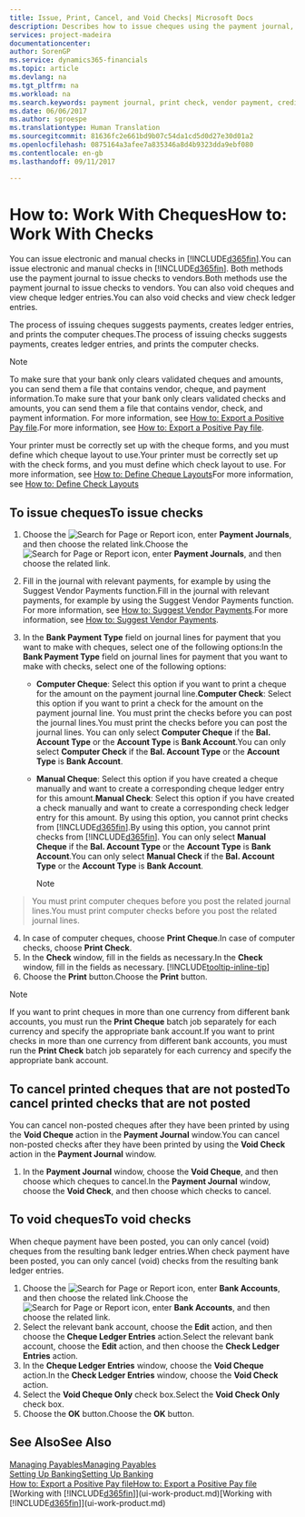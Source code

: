 ```yaml
---
title: Issue, Print, Cancel, and Void Checks| Microsoft Docs
description: Describes how to issue cheques using the payment journal, print cheques, and void or view cheque ledger entries in Financials.
services: project-madeira
documentationcenter: 
author: SorenGP
ms.service: dynamics365-financials
ms.topic: article
ms.devlang: na
ms.tgt_pltfrm: na
ms.workload: na
ms.search.keywords: payment journal, print check, vendor payment, creditor, debt, balance due, AP
ms.date: 06/06/2017
ms.author: sgroespe
ms.translationtype: Human Translation
ms.sourcegitcommit: 81636fc2e661bd9b07c54da1cd5d0d27e30d01a2
ms.openlocfilehash: 0875164a3afee7a835346a8d4b9323dda9ebf080
ms.contentlocale: en-gb
ms.lasthandoff: 09/11/2017

---
```

# <a name="how-to-work-with-checks"></a><span data-ttu-id="ba8af-103">How to: Work With Cheques</span><span class="sxs-lookup"><span data-stu-id="ba8af-103">How to: Work With Checks</span></span>
<span data-ttu-id="ba8af-104">You can issue electronic and manual checks in [!INCLUDE[d365fin](includes/d365fin_md.md)].</span><span class="sxs-lookup"><span data-stu-id="ba8af-104">You can issue electronic and manual checks in [!INCLUDE[d365fin](includes/d365fin_md.md)].</span></span> <span data-ttu-id="ba8af-105">Both methods use the payment journal to issue checks to vendors.</span><span class="sxs-lookup"><span data-stu-id="ba8af-105">Both methods use the payment journal to issue checks to vendors.</span></span> <span data-ttu-id="ba8af-106">You can also void cheques and view cheque ledger entries.</span><span class="sxs-lookup"><span data-stu-id="ba8af-106">You can also void checks and view check ledger entries.</span></span>

<span data-ttu-id="ba8af-107">The process of issuing cheques suggests payments, creates ledger entries, and prints the computer cheques.</span><span class="sxs-lookup"><span data-stu-id="ba8af-107">The process of issuing checks suggests payments, creates ledger entries, and prints the computer checks.</span></span>

> [!NOTE]  
>   <span data-ttu-id="ba8af-108">To make sure that your bank only clears validated cheques and amounts, you can send them a file that contains vendor, cheque, and payment information.</span><span class="sxs-lookup"><span data-stu-id="ba8af-108">To make sure that your bank only clears validated checks and amounts, you can send them a file that contains vendor, check, and payment information.</span></span> <span data-ttu-id="ba8af-109">For more information, see [How to: Export a Positive Pay file](finance-how-positive-pay.md).</span><span class="sxs-lookup"><span data-stu-id="ba8af-109">For more information, see [How to: Export a Positive Pay file](finance-how-positive-pay.md).</span></span>

<span data-ttu-id="ba8af-110">Your printer must be correctly set up with the cheque forms, and you must define which cheque layout to use.</span><span class="sxs-lookup"><span data-stu-id="ba8af-110">Your printer must be correctly set up with the check forms, and you must define which check layout to use.</span></span> <span data-ttu-id="ba8af-111">For more information, see [How to: Define Cheque Layouts](finance-how-define-check-layouts.md)</span><span class="sxs-lookup"><span data-stu-id="ba8af-111">For more information, see [How to: Define Check Layouts](finance-how-define-check-layouts.md)</span></span>

## <a name="to-issue-checks"></a><span data-ttu-id="ba8af-112">To issue cheques</span><span class="sxs-lookup"><span data-stu-id="ba8af-112">To issue checks</span></span>
1. <span data-ttu-id="ba8af-113">Choose the ![Search for Page or Report](media/ui-search/search_small.png "Search for Page or Report icon") icon, enter **Payment Journals**, and then choose the related link.</span><span class="sxs-lookup"><span data-stu-id="ba8af-113">Choose the ![Search for Page or Report](media/ui-search/search_small.png "Search for Page or Report icon") icon, enter **Payment Journals**, and then choose the related link.</span></span>
2. <span data-ttu-id="ba8af-114">Fill in the journal with relevant payments, for example by using the Suggest Vendor Payments function.</span><span class="sxs-lookup"><span data-stu-id="ba8af-114">Fill in the journal with relevant payments, for example by using the Suggest Vendor Payments function.</span></span> <span data-ttu-id="ba8af-115">For more information, see [How to: Suggest Vendor Payments](payables-how-suggest-vendor-payments.md).</span><span class="sxs-lookup"><span data-stu-id="ba8af-115">For more information, see [How to: Suggest Vendor Payments](payables-how-suggest-vendor-payments.md).</span></span>
3. <span data-ttu-id="ba8af-116">In the **Bank Payment Type** field on journal lines for payment that you want to make with cheques, select one of the following options:</span><span class="sxs-lookup"><span data-stu-id="ba8af-116">In the **Bank Payment Type** field on journal lines for payment that you want to make with checks, select one of the following options:</span></span>

   * <span data-ttu-id="ba8af-117">**Computer Cheque**: Select this option if you want to print a cheque for the amount on the payment journal line.</span><span class="sxs-lookup"><span data-stu-id="ba8af-117">**Computer Check**: Select this option if you want to print a check for the amount on the payment journal line.</span></span> <span data-ttu-id="ba8af-118">You must print the checks before you can post the journal lines.</span><span class="sxs-lookup"><span data-stu-id="ba8af-118">You must print the checks before you can post the journal lines.</span></span> <span data-ttu-id="ba8af-119">You can only select **Computer Cheque** if the **Bal. Account Type** or the **Account Type** is **Bank Account**.</span><span class="sxs-lookup"><span data-stu-id="ba8af-119">You can only select **Computer Check** if the **Bal. Account Type** or the **Account Type** is **Bank Account**.</span></span>
   * <span data-ttu-id="ba8af-120">**Manual Cheque**: Select this option if you have created a cheque manually and want to create a corresponding cheque ledger entry for this amount.</span><span class="sxs-lookup"><span data-stu-id="ba8af-120">**Manual Check**: Select this option if you have created a check manually and want to create a corresponding check ledger entry for this amount.</span></span> <span data-ttu-id="ba8af-121">By using this option, you cannot print checks from [!INCLUDE[d365fin](includes/d365fin_md.md)].</span><span class="sxs-lookup"><span data-stu-id="ba8af-121">By using this option, you cannot print checks from [!INCLUDE[d365fin](includes/d365fin_md.md)].</span></span> <span data-ttu-id="ba8af-122">You can only select **Manual Cheque** if the **Bal. Account Type** or the **Account Type** is **Bank Account**.</span><span class="sxs-lookup"><span data-stu-id="ba8af-122">You can only select **Manual Check** if the **Bal. Account Type** or the **Account Type** is **Bank Account**.</span></span>

     > [!NOTE]  
>   <span data-ttu-id="ba8af-123">You must print computer cheques before you post the related journal lines.</span><span class="sxs-lookup"><span data-stu-id="ba8af-123">You must print computer checks before you post the related journal lines.</span></span>
4. <span data-ttu-id="ba8af-124">In case of computer cheques, choose **Print Cheque**.</span><span class="sxs-lookup"><span data-stu-id="ba8af-124">In case of computer checks, choose **Print Check**.</span></span>
5. <span data-ttu-id="ba8af-125">In the **Check** window, fill in the fields as necessary.</span><span class="sxs-lookup"><span data-stu-id="ba8af-125">In the **Check** window, fill in the fields as necessary.</span></span> [!INCLUDE[tooltip-inline-tip](includes/tooltip-inline-tip_md.md)]
6. <span data-ttu-id="ba8af-126">Choose the **Print** button.</span><span class="sxs-lookup"><span data-stu-id="ba8af-126">Choose the **Print** button.</span></span>

> [!NOTE]  
>   <span data-ttu-id="ba8af-127">If you want to print cheques in more than one currency from different bank accounts, you must run the **Print Cheque** batch job separately for each currency and specify the appropriate bank account.</span><span class="sxs-lookup"><span data-stu-id="ba8af-127">If you want to print checks in more than one currency from different bank accounts, you must run the **Print Check** batch job separately for each currency and specify the appropriate bank account.</span></span>

## <a name="to-cancel-printed-checks-that-are-not-posted"></a><span data-ttu-id="ba8af-128">To cancel printed cheques that are not posted</span><span class="sxs-lookup"><span data-stu-id="ba8af-128">To cancel printed checks that are not posted</span></span>
<span data-ttu-id="ba8af-129">You can cancel non-posted cheques after they have been printed by using the **Void Cheque** action in the **Payment Journal** window.</span><span class="sxs-lookup"><span data-stu-id="ba8af-129">You can cancel non-posted checks after they have been printed by using the **Void Check** action in the **Payment Journal** window.</span></span>

1. <span data-ttu-id="ba8af-130">In the **Payment Journal** window, choose the **Void Cheque**, and then choose which cheques to cancel.</span><span class="sxs-lookup"><span data-stu-id="ba8af-130">In the **Payment Journal** window, choose the **Void Check**, and then choose which checks to cancel.</span></span>

## <a name="to-void-checks"></a><span data-ttu-id="ba8af-131">To void cheques</span><span class="sxs-lookup"><span data-stu-id="ba8af-131">To void checks</span></span>
<span data-ttu-id="ba8af-132">When cheque payment have been posted, you can only cancel (void) cheques from the resulting bank ledger entries.</span><span class="sxs-lookup"><span data-stu-id="ba8af-132">When check payment have been posted, you can only cancel (void) checks from the resulting bank ledger entries.</span></span>

1. <span data-ttu-id="ba8af-133">Choose the ![Search for Page or Report](media/ui-search/search_small.png "Search for Page or Report icon") icon, enter **Bank Accounts**, and then choose the related link.</span><span class="sxs-lookup"><span data-stu-id="ba8af-133">Choose the ![Search for Page or Report](media/ui-search/search_small.png "Search for Page or Report icon") icon, enter **Bank Accounts**, and then choose the related link.</span></span>
2. <span data-ttu-id="ba8af-134">Select the relevant bank account, choose the **Edit** action, and then choose the **Cheque Ledger Entries** action.</span><span class="sxs-lookup"><span data-stu-id="ba8af-134">Select the relevant bank account, choose the **Edit** action, and then choose the **Check Ledger Entries** action.</span></span>
3. <span data-ttu-id="ba8af-135">In the **Cheque Ledger Entries** window, choose the **Void Cheque** action.</span><span class="sxs-lookup"><span data-stu-id="ba8af-135">In the **Check Ledger Entries** window, choose the **Void Check** action.</span></span>
4. <span data-ttu-id="ba8af-136">Select the **Void Cheque Only** check box.</span><span class="sxs-lookup"><span data-stu-id="ba8af-136">Select the **Void Check Only** check box.</span></span>
5. <span data-ttu-id="ba8af-137">Choose the **OK** button.</span><span class="sxs-lookup"><span data-stu-id="ba8af-137">Choose the **OK** button.</span></span>

## <a name="see-also"></a><span data-ttu-id="ba8af-138">See Also</span><span class="sxs-lookup"><span data-stu-id="ba8af-138">See Also</span></span>
[<span data-ttu-id="ba8af-139">Managing Payables</span><span class="sxs-lookup"><span data-stu-id="ba8af-139">Managing Payables</span></span>](payables-manage-payables.md)  
[<span data-ttu-id="ba8af-140">Setting Up Banking</span><span class="sxs-lookup"><span data-stu-id="ba8af-140">Setting Up Banking</span></span>](bank-setup-banking.md)  
[<span data-ttu-id="ba8af-141">How to: Export a Positive Pay file</span><span class="sxs-lookup"><span data-stu-id="ba8af-141">How to: Export a Positive Pay file</span></span>](finance-how-positive-pay.md)  
<span data-ttu-id="ba8af-142">[Working with [!INCLUDE[d365fin](includes/d365fin_md.md)]](ui-work-product.md)</span><span class="sxs-lookup"><span data-stu-id="ba8af-142">[Working with [!INCLUDE[d365fin](includes/d365fin_md.md)]](ui-work-product.md)</span></span>  

